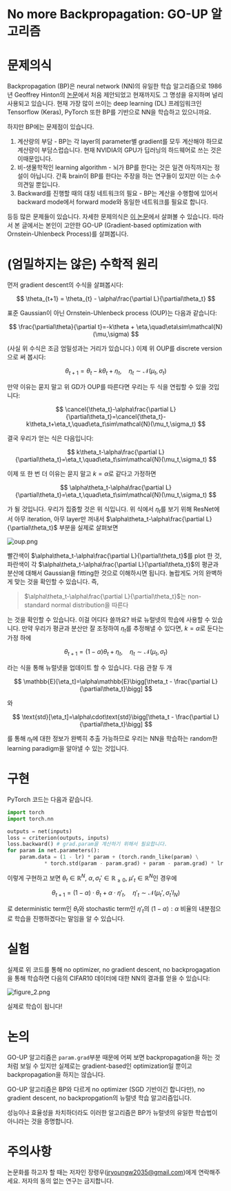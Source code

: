 # No more Backpropagation: GO-UP 알고리즘

# 문제의식

Backpropagation (BP)은 neural network (NN)의 유일한 학습 알고리즘으로 1986년 Geoffrey Hinton의 [논문](https://www.nature.com/articles/323533a0)에서 처음 제안되었고 현재까지도 그 명성을 유지하며 널리 사용되고 있습니다. 현재 가장 많이 쓰이는 deep learning (DL) 프레임워크인 Tensorflow (Keras), PyTorch 또한 BP를 기반으로 NN을 학습하고 있으니까요.

하지만 BP에는 문제점이 있습니다.

1. 계산량의 부담 - BP는 각 layer의 parameter별 gradient를 모두 계산해야 하므로 계산량이 부담스럽습니다. 현재 NVIDIA의 GPU가 딥러닝의 하드웨어로 쓰는 것은 이때문입니다.
2. 비-생물학적인 learning algorithm - 뇌가 BP를 한다는 것은 일견 아직까지는 정설이 아닙니다. 간혹 brain이 BP를 한다는 주장을 하는 연구들이 있지만 이는 소수의견일 뿐입니다.
3. Backward를 진행할 때의 대칭 네트워크의 필요 - BP는 계산을 수행함에 있어서 backward mode에서 forward mode와 동일한 네트워크를 필요로 합니다.

등등 많은 문제들이 있습니다. 자세한 문제의식은 [이 논문](https://www.nature.com/articles/s41583-020-0277-3)에서 살펴볼 수 있습니다. 따라서 본 글에서는 본인이 고안한 GO-UP (Gradient-based optimization with Ornstein-Uhlenbeck Process)를 살펴봅니다.

# (엄밀하지는 않은) 수학적 원리

먼저 gradient descent의 수식을 살펴봅시다:

$$
\theta_{t+1} = \theta_{t} - \alpha\frac{\partial L}{\partial\theta_t}
$$

표준 Gaussian이 아닌 Ornstein-Uhlenbeck process (OUP)는 다음과 같습니다:

$$
\frac{\partial\theta}{\partial t}=-k\theta + \eta,\quad\eta\sim\mathcal{N}(\mu,\sigma)
$$

(사실 위 수식은 조금 엄밀성과는 거리가 있습니다.) 이제 위 OUP를 discrete version으로 써 봅시다:

$$
\theta_{t+1}=\theta_t-k\theta_t+\eta_t,\quad\eta_t\sim\mathcal{N}(\mu_t,\sigma_t)
$$

만약 이유는 묻지 말고 위 GD가 OUP를 따른다면 우리는 두 식을 연립할 수 있을 것입니다:

$$
\cancel{\theta_t}-\alpha\frac{\partial L}{\partial\theta_t}=\cancel{\theta_t}-k\theta_t+\eta_t,\quad\eta_t\sim\mathcal{N}(\mu_t,\sigma_t)
$$

결국 우리가 얻는 식은 다음입니다:

$$
k\theta_t-\alpha\frac{\partial L}{\partial\theta_t}=\eta_t,\quad\eta_t\sim\mathcal{N}(\mu_t,\sigma_t)
$$

이제 또 한 번 더 이유는 묻지 말고 $k=\alpha$로 같다고 가정하면

$$
\alpha\theta_t-\alpha\frac{\partial L}{\partial\theta_t}=\eta_t,\quad\eta_t\sim\mathcal{N}(\mu_t,\sigma_t)
$$

가 될 것입니다. 우리가 집중할 것은 위 식입니다. 위 식에서 $\eta_t$를 보기 위해 ResNet에서 아무 iteration, 아무 layer만 꺼내서 $\alpha\theta_t-\alpha\frac{\partial L}{\partial\theta_t}$ 부분을 실제로 살펴보면

![oup.png](No%20more%20Backpropagation%20GO-UP%20%EC%95%8C%EA%B3%A0%EB%A6%AC%EC%A6%98%20298d2b05537380938b77fd7f34e7f788/oup.png)

빨간색이 $\alpha\theta_t-\alpha\frac{\partial L}{\partial\theta_t}$를 plot 한 것, 파란색이 각 $\alpha\theta_t-\alpha\frac{\partial L}{\partial\theta_t}$의 평균과 분산에 대해서 Gaussian을 fitting한 것으로 이해하시면 됩니다. 놀랍게도 거의 완벽하게 맞는 것을 확인할 수 있습니다. 즉,

> $\alpha\theta_t-\alpha\frac{\partial L}{\partial\theta_t}$는 non-standard normal distribution을 따른다
> 

는 것을 확인할 수 있습니다. 이걸 어디다 쓸까요? 바로 뉴럴넷의 학습에 사용할 수 있습니다. 만약 우리가 평균과 분산만 잘 조정하여 $\eta_t$를 추정해낼 수 있다면, $k=\alpha$로 둔다는 가정 하에

$$
\theta_{t+1}=(1-\alpha)\theta_t+\eta_t,\quad\eta_t\sim\mathcal{N}(\mu_t,\sigma_t)
$$

라는 식을 통해 뉴럴넷을 업데이트 할 수 있습니다. 다음 관찰 두 개

$$
\mathbb{E}[\eta_t]=\alpha\mathbb{E}\bigg[\theta_t - \frac{\partial L}{\partial\theta_t}\bigg]
$$

와

$$
\text{std}[\eta_t]=\alpha\cdot\text{std}\bigg[\theta_t - \frac{\partial L}{\partial\theta_t}\bigg]
$$

를 통해 $\eta_t$에 대한 정보가 완벽히 추출 가능하므로 우리는 NN을 학습하는 random한 learning paradigm을 알아낼 수 있는 것입니다.

# 구현

PyTorch 코드는 다음과 같습니다.

```python
import torch
import torch.nn

outputs = net(inputs)
loss = criterion(outputs, inputs)
loss.backward() # grad.param을 계산하기 위해서 필요합니다.
for param in net.parameters():
    param.data = (1 - lr) * param + (torch.randn_like(param) \
            * torch.std(param - param.grad) + param - param.grad) * lr
```

이렇게 구현하고 보면 $\theta_{t}\in\mathbb{R}^N$, $\alpha,\sigma_t'\in\mathbb{R}_{\geq0}$, $\mu'_t\in\mathbb{R}^N$인 경우에

$$
\theta_{t+1} = (1-\alpha)\cdot\theta_{t} + \alpha\cdot\eta'_t,\quad\eta'_t\sim\mathcal{N}(\mu_t',\sigma_t'I_N)
$$

로 deterministic term인 $\theta_t$와 stochastic term인 $\eta'_t$의 $(1-\alpha):\alpha$ 비율의 내분점으로 학습을 진행하겠다는 말임을 알 수 있습니다.

# 실험

실제로 위 코드를 통해 no optimizer, no gradient descent, no backprogagation을 통해 학습하면 다음의 CIFAR10 데이터에 대한 NN의 결과를 얻을 수 있습니다:

![figure_2.png](No%20more%20Backpropagation%20GO-UP%20%EC%95%8C%EA%B3%A0%EB%A6%AC%EC%A6%98%20298d2b05537380938b77fd7f34e7f788/figure_2.png)

실제로 학습이 됩니다!

# 논의

GO-UP 알고리즘은 `param.grad`부분 때문에 어찌 보면 backpropagation을 하는 것처럼 보일 수 있지만 실제로는 gradient-based인 optimization일 뿐이고 backpropagation을 하지는 않습니다.

GO-UP 알고리즘은 BP와 다르게 no optimizer (SGD 기반이긴 합니다만), no gradient descent, no backpropgation의 뉴럴넷 학습 알고리즘입니다.

성능이나 효율성을 차치하더라도 이러한 알고리즘은 BP가 뉴럴넷의 유일한 학습법이 아니라는 것을 증명합니다.

# 주의사항

논문화를 하고자 할 때는 저자인 장령우(jryoungw2035@gmail.com)에게 연락해주세요. 저자의 동의 없는 연구는 금지합니다.